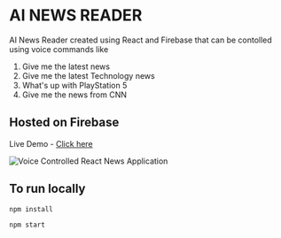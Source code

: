 # AI NEWS READER

AI News Reader created using React and Firebase that can be contolled using voice commands like

1. Give me the latest news
2. Give me the latest Technology news
3. What's up with PlayStation 5
4. Give me the news from CNN

## Hosted on Firebase

Live Demo - [Click here](https://ai-newsreader-react.web.app/)

![Voice Controlled React News Application](https://i.ibb.co/L1W56fz/screenshot.png)

## To run locally

`npm install`

`npm start`
